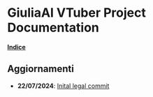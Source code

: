 # GiuliaAI VTuber Project Documentation

**[Indice](https://github.com/GiuliaAI/legal/blob/main/README.md)**

## Aggiornamenti

- **22/07/2024**: [Inital legal commit](https://github.com/GiuliaAI/legal)
